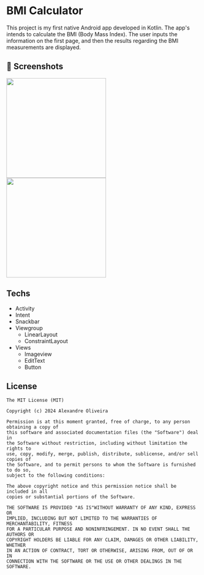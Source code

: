# BMI Calculator
This project is my first native Android app developed in Kotlin. The app's intends to calculate the BMI (Body Mass Index). The user inputs the information on the first page, and then the results regarding the BMI measurements are displayed.

## :camera_flash: Screenshots
<!-- You can add more screenshots here if you like -->
<img src="https://github.com/Ale557333/bmi_calculator/assets/71138743/764e951d-27fc-4531-97d9-a1c94805eddf" width=260/>
<img src="https://github.com/Ale557333/bmi_calculator/assets/71138743/aa8d7195-78e6-4d82-909a-8c445655ccc7" width=260/>

## Techs
- Activity
- Intent
- Snackbar
- Viewgroup
  - LinearLayout
  - ConstraintLayout
- Views
  - Imageview
  - EditText
  - Button



## License
```
The MIT License (MIT)

Copyright (c) 2024 Alexandre Oliveira

Permission is at this moment granted, free of charge, to any person obtaining a copy of
this software and associated documentation files (the "Software") deal in
the Software without restriction, including without limitation the rights to
use, copy, modify, merge, publish, distribute, sublicense, and/or sell copies of
the Software, and to permit persons to whom the Software is furnished to do so,
subject to the following conditions:

The above copyright notice and this permission notice shall be included in all
copies or substantial portions of the Software.

THE SOFTWARE IS PROVIDED "AS IS"WITHOUT WARRANTY OF ANY KIND, EXPRESS OR
IMPLIED, INCLUDING BUT NOT LIMITED TO THE WARRANTIES OF MERCHANTABILITY, FITNESS
FOR A PARTICULAR PURPOSE AND NONINFRINGEMENT. IN NO EVENT SHALL THE AUTHORS OR
COPYRIGHT HOLDERS BE LIABLE FOR ANY CLAIM, DAMAGES OR OTHER LIABILITY, WHETHER
IN AN ACTION OF CONTRACT, TORT OR OTHERWISE, ARISING FROM, OUT OF OR IN
CONNECTION WITH THE SOFTWARE OR THE USE OR OTHER DEALINGS IN THE SOFTWARE.
```
